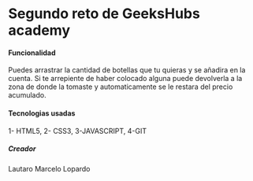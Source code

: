 <h1> Segundo reto de GeeksHubs academy </h1>

<h4> Funcionalidad </h4>
Puedes arrastrar la cantidad de botellas que tu quieras y se añadira en la cuenta. Si te arrepiente de haber colocado alguna puede devolverla a la zona de
donde la tomaste y automaticamente se le restara del precio acumulado.

<h4>Tecnologias usadas </h4>

1- HTML5, 2- CSS3, 3-JAVASCRIPT, 4-GIT

<h5> Creador </h5>
Lautaro Marcelo Lopardo
